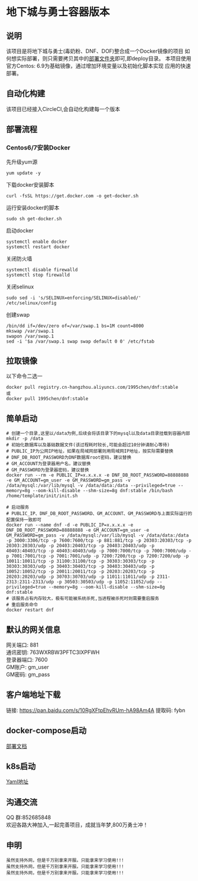 # 地下城与勇士容器版本

## 说明

该项目是将地下城与勇士(毒奶粉、DNF、DOF)整合成一个Docker镜像的项目 如何想实际部署，则只需要拷贝其中的[部署文件夹](deploy)即可,即deploy目录。 本项目使用官方Centos:
6.9为基础镜像，通过增加环境变量以及初始化脚本实现 应用的快速部署。

## 自动化构建

该项目已经接入CircleCI,会自动化构建每一个版本

## 部署流程

### Centos6/7安装Docker

先升级yum源

```shell
yum update -y
```

下载docker安装脚本

```shell
curl -fsSL https://get.docker.com -o get-docker.sh
```

运行安装docker的脚本

```shell
sudo sh get-docker.sh
```

启动docker

```shell
systemctl enable docker
systemctl restart docker
```

关闭防火墙

```shell
systemctl disable firewalld
systemctl stop firewalld
```

关闭selinux

```shell
sudo sed -i 's/SELINUX=enforcing/SELINUX=disabled/' /etc/selinux/config
```

创建swap

```shell
/bin/dd if=/dev/zero of=/var/swap.1 bs=1M count=8000
mkswap /var/swap.1
swapon /var/swap.1
sed -i '$a /var/swap.1 swap swap default 0 0' /etc/fstab
```

## 拉取镜像

以下命令二选一

```shell
docker pull registry.cn-hangzhou.aliyuncs.com/1995chen/dnf:stable  
或
docker pull 1995chen/dnf:stable
```

## 简单启动

```shell
# 创建一个目录,这里以/data为例,后续会将该目录下的mysql以及data目录挂载到容器内部
mkdir -p /data
# 初始化数据库以及基础数据文件(该过程耗时较长,可能会超过10分钟请耐心等待)
# PUBLIC_IP为公网IP地址，如果在局域网部署则用局域网IP地址，按实际需要替换
# DNF_DB_ROOT_PASSWORD为DNF数据库root密码，建议替换
# GM_ACCOUNT为登录器用户名，建议替换
# GM_PASSWORD为登录器密码，建议替换
docker run --rm -e PUBLIC_IP=x.x.x.x -e DNF_DB_ROOT_PASSWORD=88888888 -e GM_ACCOUNT=gm_user -e GM_PASSWORD=gm_pass -v /data/mysql:/var/lib/mysql -v /data/data:/data --privileged=true --memory=8g --oom-kill-disable --shm-size=8g dnf:stable /bin/bash /home/template/init/init.sh

# 启动服务
# PUBLIC_IP、DNF_DB_ROOT_PASSWORD、GM_ACCOUNT、GM_PASSWORD与上面实际运行的配置保持一致即可
docker run --name dnf -d -e PUBLIC_IP=x.x.x.x -e DNF_DB_ROOT_PASSWORD=88888888 -e GM_ACCOUNT=gm_user -e GM_PASSWORD=gm_pass -v /data/mysql:/var/lib/mysql -v /data/data:/data -p 3000:3306/tcp -p 7600:7600/tcp -p 881:881/tcp -p 20303:20303/tcp -p 20303:20303/udp -p 20403:20403/tcp -p 20403:20403/udp -p 40403:40403/tcp -p 40403:40403/udp -p 7000:7000/tcp -p 7000:7000/udp -p 7001:7001/tcp -p 7001:7001/udp -p 7200:7200/tcp -p 7200:7200/udp -p 10011:10011/tcp -p 31100:31100/tcp -p 30303:30303/tcp -p 30303:30303/udp -p 30403:30403/tcp -p 30403:30403/udp -p 10052:10052/tcp -p 20011:20011/tcp -p 20203:20203/tcp -p 20203:20203/udp -p 30703:30703/udp -p 11011:11011/udp -p 2311-2313:2311-2313/udp -p 30503:30503/udp -p 11052:11052/udp --privileged=true --memory=8g --oom-kill-disable --shm-size=8g dnf:stable
# 该服务占有内存较大，极有可能被系统杀死,当进程被杀死时则需要重启服务
# 重启服务命令
docker restart dnf
```

## 默认的网关信息

网关端口: 881  
通讯密钥: 763WXRBW3PFTC3IXPFWH  
登录器端口: 7600  
GM账户: gm_user  
GM密码: gm_pass

## 客户端地址下载
链接: https://pan.baidu.com/s/10RgXFtpEhvRUm-hA98Am4A 提取码: fybn

## docker-compose启动

[部署文档](deploy/dnf/deploy.md)

## k8s启动

[Yaml地址](Kubernetes.md)

## 沟通交流

QQ 群:852685848  
欢迎各路大神加入,一起完善项目，成就当年梦,800万勇士冲！

## 申明

    虽然支持外网，但是千万别拿来开服。只能拿来学习使用!!!
    虽然支持外网，但是千万别拿来开服。只能拿来学习使用!!!
    虽然支持外网，但是千万别拿来开服。只能拿来学习使用!!!
